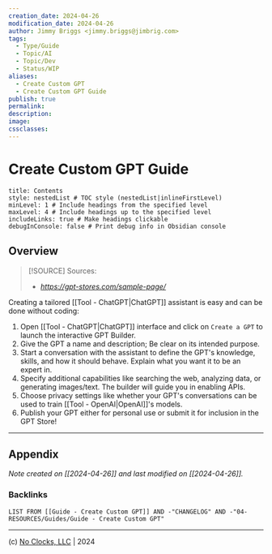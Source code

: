 ```yaml
---
creation_date: 2024-04-26
modification_date: 2024-04-26
author: Jimmy Briggs <jimmy.briggs@jimbrig.com>
tags:
  - Type/Guide
  - Topic/AI
  - Topic/Dev
  - Status/WIP
aliases:
  - Create Custom GPT
  - Create Custom GPT Guide
publish: true
permalink:
description:
image:
cssclasses:
---
```


# Create Custom GPT Guide

```table-of-contents
title: Contents 
style: nestedList # TOC style (nestedList|inlineFirstLevel)
minLevel: 1 # Include headings from the specified level
maxLevel: 4 # Include headings up to the specified level
includeLinks: true # Make headings clickable
debugInConsole: false # Print debug info in Obsidian console
```

## Overview

> [!SOURCE] Sources:
> - *https://gpt-stores.com/sample-page/*

Creating a tailored [[Tool - ChatGPT|ChatGPT]] assistant is easy and can be done without coding:

1. Open [[Tool - ChatGPT|ChatGPT]] interface and click on `Create a GPT` to launch the interactive GPT Builder.
2. Give the GPT a name and description; Be clear on its intended purpose.
3. Start a conversation with the assistant to define the GPT's knowledge, skills, and how it should behave. Explain what you want it to be an expert in.
4. Specify additional capabilities like searching the web, analyzing data, or generating images/text. The builder will guide you in enabling APIs.
2. Choose privacy settings like whether your GPT's conversations can be used to train [[Tool - OpenAI|OpenAI]]'s models.
3. Publish your GPT either for personal use or submit it for inclusion in the GPT Store!
***

## Appendix

*Note created on [[2024-04-26]] and last modified on [[2024-04-26]].*

### Backlinks

```dataview
LIST FROM [[Guide - Create Custom GPT]] AND -"CHANGELOG" AND -"04-RESOURCES/Guides/Guide - Create Custom GPT"
```

***

(c) [No Clocks, LLC](https://github.com/noclocks) | 2024
